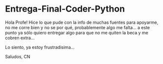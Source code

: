 # Entrega-Final-Coder-Python

Hola Profe!
Hice lo que pude con la info de muchas fuentes para apoyarme, no me corre bien y no se por qué, probablemente algo me falta... a este punto ya sólo quiero entregar algo para que no me quiten la beca y me cobren extra...

Lo siento, ya estoy frustradisima...

Saludos,
CN
